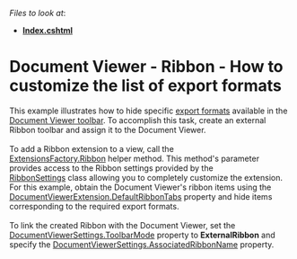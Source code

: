 <!-- default file list -->
*Files to look at*:

* **[Index.cshtml](./CS/DXDocumentViewerExternalRibbon/Views/Home/Index.cshtml)**
<!-- default file list end -->
# Document Viewer - Ribbon - How to customize the list of export formats


<p>This example illustrates how to hide specific <a href="https://documentation.devexpress.com/#XtraReports/CustomDocument1302">export formats</a> available in the <a href="https://documentation.devexpress.com/#AspNet/CustomDocument10008">Document Viewer toolbar</a>. To accomplish this task, create an external Ribbon toolbar and assign it to the Document Viewer. <br><br>To add a Ribbon extension to a view, call the <a href="https://documentation.devexpress.com/#AspNet/DevExpressWebMvcUIExtensionsFactory_Ribbontopic(pB7XtA)">ExtensionsFactory.Ribbon</a> helper method. This method's parameter provides access to the Ribbon settings provided by the <a href="https://documentation.devexpress.com/#AspNet/clsDevExpressWebMvcRibbonSettingstopic">RibbonSettings</a> class allowing you to completely customize the extension. For this example, obtain the Document Viewer's ribbon items using the <a href="https://documentation.devexpress.com/#AspNet/DevExpressWebMvcDocumentViewerExtension_DefaultRibbonTabstopic">DocumentViewerExtension.DefaultRibbonTabs</a> property and hide items corresponding to the required export formats.<br><br>To link the created Ribbon with the Document Viewer, set the <a href="https://documentation.devexpress.com/#AspNet/DevExpressWebMvcDocumentViewerSettings_ToolbarModetopic">DocumentViewerSettings.ToolbarMode</a> property to <strong>ExternalRibbon</strong> and specify the <a href="https://documentation.devexpress.com/#AspNet/DevExpressWebMvcDocumentViewerSettings_AssociatedRibbonNametopic">DocumentViewerSettings.AssociatedRibbonName</a> property.</p>

<br/>


